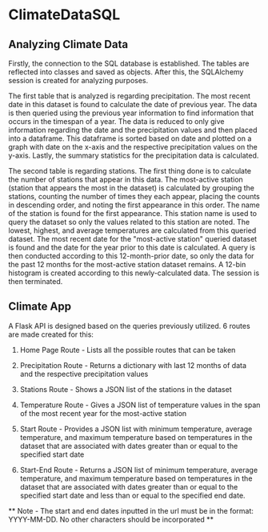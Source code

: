 # ClimateDataSQL


## Analyzing Climate Data 

Firstly, the connection to the SQL database is established. The tables are reflected into classes and saved as objects. After this, the SQLAlchemy session is created for analyzing purposes. 

The first table that is analyzed is regarding precipitation. The most recent date in this dataset is found to calculate the date of previous year. The data is then queried using the previous year information to find information that occurs in the timespan of a year. The data is reduced to only give information regarding the date and the precipitation values and then placed into a dataframe. This dataframe is sorted based on date and plotted on a graph with date on the x-axis and the respective precipitation values on the y-axis. Lastly, the summary statistics for the precipitation data is calculated. 

The second table is regarding stations. The first thing done is to calculate the number of stations that appear in this data. The most-active station (station that appears the most in the dataset) is calculated by grouping the stations, counting the number of times they each appear, placing the counts in descending order, and noting the first appearance in this order. The name of the station is found for the first appearance. This station name is used to query the dataset so only the values related to this station are noted. The lowest, highest, and average temperatures are calculated from this queried dataset. The most recent date for the "most-active station" queried dataset is found and the date for the year prior to this date is calculated. A query is then conducted according to this 12-month-prior date, so only the data for the past 12 months for the most-active station dataset remains. A 12-bin histogram is created according to this newly-calculated data. The session is then terminated. 


## Climate App


A Flask API is designed based on the queries previously utilized. 6 routes are made created for this:

1. Home Page Route - Lists all the possible routes that can be taken 

2. Precipitation Route - Returns a dictionary with last 12 months of data and the respective precipitation values

3. Stations Route - Shows a JSON list of the stations in the dataset

4. Temperature Route - Gives a JSON list of temperature values in the span of the most recent year for the most-active station

5. Start Route - Provides a JSON list with minimum temperature, average temperature, and maximum temperature based on temperatures in the dataset that are associated with dates greater than or equal to the specified start date 

6. Start-End Route - Returns a JSON list of minimum temperature, average temperature, and maximum temperature based on temperatures in the dataset that are associated with dates greater than or equal to the specified start date and less than or equal to the specified end date.


** Note - The start and end dates inputted in the url must be in the format: YYYY-MM-DD. No other characters should be incorporated **
